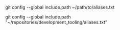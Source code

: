 
<!-- You can create a file with your aliases and include it in your global git configuration. -->
git config --global include.path ~/path/to/aliases.txt


git config --global include.path "~/repositories/development_tooling/aliases.txt"